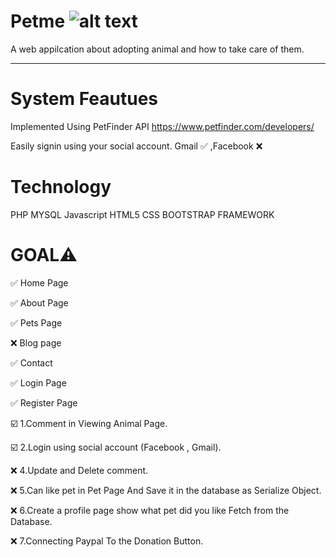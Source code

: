 # Petme ![alt text](https://raw.githubusercontent.com/JoemarDev/Petme/master/assets/images/logo/logo.png)

A web appilcation about adopting animal and how to take care of them.
_______________________________________________________________

# System Feautues

Implemented Using PetFinder API
https://www.petfinder.com/developers/

Easily signin using your social account. 
Gmail ✅ ,Facebook ❌

# Technology
PHP
MYSQL
Javascript
HTML5
CSS
BOOTSTRAP FRAMEWORK

# GOAL⚠️


✅ Home Page


✅ About Page


✅ Pets Page


❌ Blog page


✅ Contact


✅ Login Page


✅ Register Page



☑️ 1.Comment in Viewing Animal Page.


☑️ 2.Login using social account (Facebook , Gmail).


❌ 4.Update and Delete comment.


❌ 5.Can like pet in Pet Page And Save it in the database as Serialize Object.


❌ 6.Create a profile page show what pet did you like Fetch from the Database.


❌ 7.Connecting Paypal To the Donation Button.




